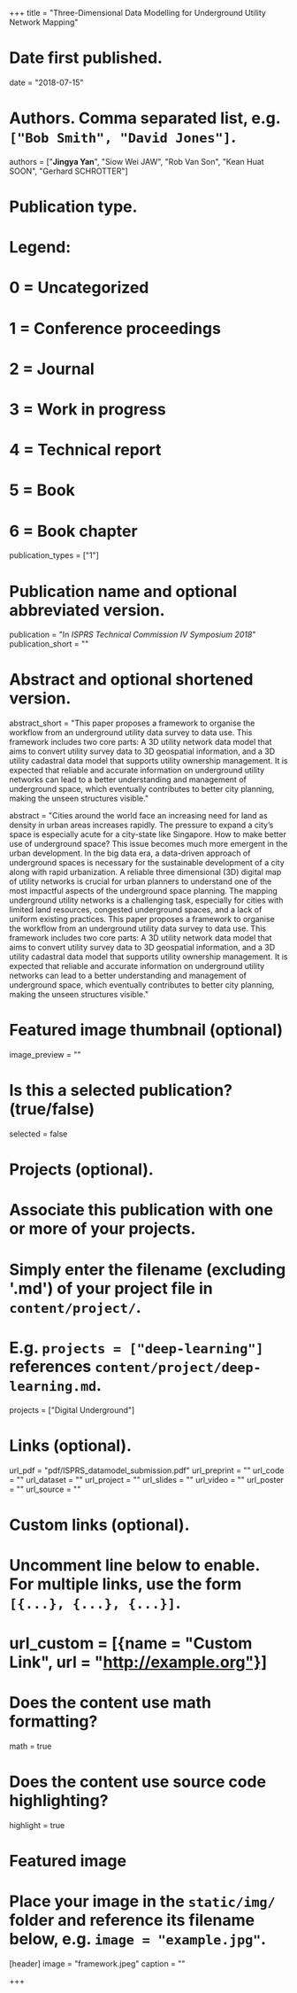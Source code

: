 
+++
title = "Three-Dimensional Data Modelling for Underground Utility Network Mapping"

# Date first published.
date = "2018-07-15"

# Authors. Comma separated list, e.g. `["Bob Smith", "David Jones"]`.
authors = ["**Jingya Yan**", "Siow Wei JAW", "Rob Van Son", "Kean Huat SOON", "Gerhard SCHROTTER"]

# Publication type.
# Legend:
# 0 = Uncategorized
# 1 = Conference proceedings
# 2 = Journal
# 3 = Work in progress
# 4 = Technical report
# 5 = Book
# 6 = Book chapter
publication_types = ["1"]

# Publication name and optional abbreviated version.
publication = "In *ISPRS Technical Commission IV Symposium 2018*"
publication_short = ""

# Abstract and optional shortened version.
abstract_short = "This paper proposes a framework to organise the workflow from an underground utility data survey to data use. This framework includes two core parts: A 3D utility network data model that aims to convert utility survey data to 3D geospatial information, and a 3D utility cadastral data model that supports utility ownership management. It is expected that reliable and accurate information on underground utility networks can lead to a better understanding and management of underground space, which eventually contributes to better city planning, making the unseen structures visible."

abstract = "Cities around the world face an increasing need for land as density in urban areas increases rapidly. The pressure to expand a city’s space is especially acute for a city-state like Singapore. How to make better use of underground space? This issue becomes much more emergent in the urban development. In the big data era, a data-driven approach of underground spaces is necessary for the sustainable development of a city along with rapid urbanization. A reliable three dimensional (3D) digital map of utility networks is crucial for urban planners to understand one of the most impactful aspects of the underground space planning. The mapping underground utility networks is a challenging task, especially for cities with limited land resources, congested underground spaces, and a lack of uniform existing practices. This paper proposes a framework to organise the workflow from an underground utility data survey to data use. This framework includes two core parts: A 3D utility network data model that aims to convert utility survey data to 3D geospatial information, and a 3D utility cadastral data model that supports utility ownership management. It is expected that reliable and accurate information on underground utility networks can lead to a better understanding and management of underground space, which eventually contributes to better city planning, making the unseen structures visible."


# Featured image thumbnail (optional)
image_preview = ""

# Is this a selected publication? (true/false)
selected = false

# Projects (optional).
#   Associate this publication with one or more of your projects.
#   Simply enter the filename (excluding '.md') of your project file in `content/project/`.
#   E.g. `projects = ["deep-learning"]` references `content/project/deep-learning.md`.
projects = ["Digital Underground"]

# Links (optional).
url_pdf = "pdf/ISPRS_datamodel_submission.pdf"
url_preprint = ""
url_code = ""
url_dataset = ""
url_project = ""
url_slides = ""
url_video = ""
url_poster = ""
url_source = ""

# Custom links (optional).
#   Uncomment line below to enable. For multiple links, use the form `[{...}, {...}, {...}]`.
# url_custom = [{name = "Custom Link", url = "http://example.org"}]

# Does the content use math formatting?
math = true

# Does the content use source code highlighting?
highlight = true

# Featured image
# Place your image in the `static/img/` folder and reference its filename below, e.g. `image = "example.jpg"`.
[header]
image = "framework.jpeg"
caption = ""

+++
